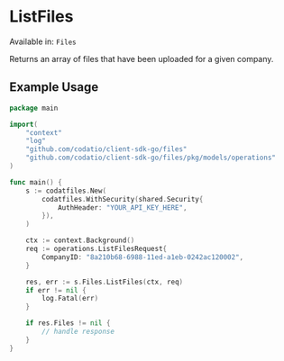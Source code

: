 # ListFiles
Available in: `Files`

Returns an array of files that have been uploaded for a given company.

## Example Usage
```go
package main

import(
	"context"
	"log"
	"github.com/codatio/client-sdk-go/files"
	"github.com/codatio/client-sdk-go/files/pkg/models/operations"
)

func main() {
    s := codatfiles.New(
        codatfiles.WithSecurity(shared.Security{
            AuthHeader: "YOUR_API_KEY_HERE",
        }),
    )

    ctx := context.Background()    
    req := operations.ListFilesRequest{
        CompanyID: "8a210b68-6988-11ed-a1eb-0242ac120002",
    }

    res, err := s.Files.ListFiles(ctx, req)
    if err != nil {
        log.Fatal(err)
    }

    if res.Files != nil {
        // handle response
    }
}
```